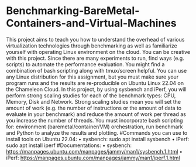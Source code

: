 # Benchmarking-BareMetal-Containers-and-Virtual-Machines
This project aims to teach you how to understand the overhead of various virtualization technologies
through benchmarking as well as familiarize yourself with operating Linux environment on the cloud. You
can be creative with this project. Since there are many experiments to run, find ways (e.g. scripts) to
automate the performance evaluation. You might find a combination of bash scripting along with
tmux/screen helpful. You can use any Linux distribution for this assignment, but you must make sure your
program runs and the results are re-producible on Ubuntu Linux 22.04 on the Chameleon Cloud.
In this project, by using sysbench and iPerf, you will perform strong scaling studies for each of the
benchmark types: CPU, Memory, Disk and Network. Strong scaling studies mean you will set the amount
of work (e.g. the number of instructions or the amount of data to evaluate in your benchmark) and reduce
the amount of work per thread as you increase the number of threads. You must incorporate bash
scripting for: environment (baremetal/container/VM) orchestration, run benchmark and Python to
analyze the results and plotting.
#Commands you can use to install tools on Ubuntu 22.04:
• sysbench: sudo apt install sysbench
• iPerf: sudo apt install iperf
#Documentations:
• sysbench: https://manpages.ubuntu.com/manpages/jammy/man1/sysbench.1.html
• iPerf: https://manpages.ubuntu.com/manpages/jammy/man1/iperf.1.html
